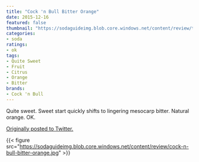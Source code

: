 ```yaml
---
title: "Cock 'n Bull Bitter Orange"
date: 2015-12-16
featured: false
thumbnail: "https://sodaguideimg.blob.core.windows.net/content/review/thumbs/cock-n-bull-bitter-orange.jpg"
categories:
- soda
ratings:
- ok
tags:
- Quite Sweet
- Fruit
- Citrus
- Orange
- Bitter
brands:
- Cock 'n Bull
---
```


Quite sweet. Sweet start quickly shifts to lingering mesocarp bitter. Natural orange. OK.

[Originally posted to Twitter.](https://twitter.com/Cavorter/status/677212474265964544)

{{< figure src="https://sodaguideimg.blob.core.windows.net/content/review/cock-n-bull-bitter-orange.jpg" >}}

